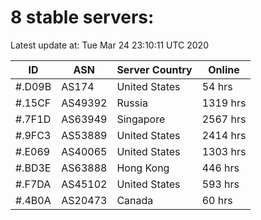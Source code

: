 # 8 stable servers:

Latest update at: Tue Mar 24 23:10:11 UTC 2020

| ID | ASN | Server Country | Online |
| -- | --- | -------------- | ------ |
| #.D09B | AS174 | United States | 54 hrs |
| #.15CF | AS49392 | Russia | 1319 hrs |
| #.7F1D | AS63949 | Singapore | 2567 hrs |
| #.9FC3 | AS53889 | United States | 2414 hrs |
| #.E069 | AS40065 | United States | 1303 hrs |
| #.BD3E | AS63888 | Hong Kong | 446 hrs |
| #.F7DA | AS45102 | United States | 593 hrs |
| #.4B0A | AS20473 | Canada | 60 hrs |

